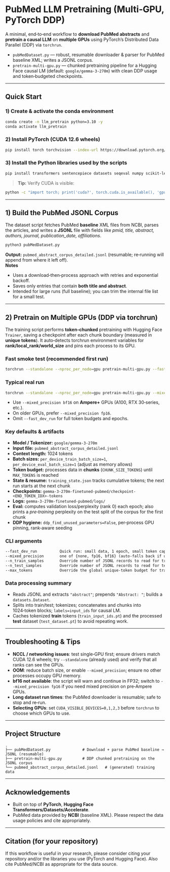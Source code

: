 # PubMed LLM Pretraining (Multi‑GPU, PyTorch DDP)

A minimal, end‑to‑end workflow to **download PubMed abstracts** and **pretrain a causal LLM** on **multiple GPUs** using PyTorch’s Distributed Data Parallel (DDP) via `torchrun`.

- `pubMedDataset.py` — robust, resumable downloader & parser for PubMed baseline XML; writes a JSONL corpus.
- `pretrain-multi-gpu.py` — chunked pretraining pipeline for a Hugging Face causal LM (default: `google/gemma-3-270m`) with clean DDP usage and token‑budgeted checkpoints.

---

## Quick Start

### 1) Create & activate the conda environment
```bash
conda create -n llm_pretrain python=3.10 -y
conda activate llm_pretrain
```

### 2) Install PyTorch (CUDA 12.6 wheels)
```bash
pip install torch torchvision --index-url https://download.pytorch.org/whl/cu126
```

### 3) Install the Python libraries used by the scripts
```bash
pip install transformers sentencepiece datasets seqeval numpy scikit-learn evaluate bitsandbytes peft protobuf accelerate -U
```

> **Tip:** Verify CUDA is visible:
```bash
python -c "import torch; print('cuda?', torch.cuda.is_available(), 'gpu_count=', torch.cuda.device_count())"
```

---

## 1) Build the PubMed JSONL Corpus

The dataset script fetches PubMed **baseline** XML files from NCBI, parses the articles, and writes a **JSONL** file with fields like *pmid, title, abstract, authors, journal, publication_date, affiliations*.

```bash
python3 pubMedDataset.py
```

**Output:** `pubmed_abstract_corpus_detailed.jsonl` (resumable; re‑running will append from where it left off).  
**Notes**
- Uses a download‑then‑process approach with retries and exponential backoff.
- Saves only entries that contain **both title and abstract**.
- Intended for large runs (full baseline); you can trim the internal file list for a small test.

---

## 2) Pretrain on Multiple GPUs (DDP via torchrun)

The training script performs **token‑chunked** pretraining with Hugging Face `Trainer`, saving a checkpoint after each chunk boundary (measured in **unique tokens**). It auto‑detects torchrun environment variables for **rank/local_rank/world_size** and pins each process to its GPU.

### Fast smoke test (recommended first run)
```bash
torchrun --standalone --nproc_per_node=gpu pretrain-multi-gpu.py --fast_dev_run
```

### Typical real run
```bash
torchrun --standalone --nproc_per_node=gpu pretrain-multi-gpu.py --mixed_precision bf16
```
- Use `--mixed_precision bf16` on **Ampere+** GPUs (A100, RTX 30‑series, etc.).  
- On older GPUs, prefer `--mixed_precision fp16`.  
- Omit `--fast_dev_run` for full token budgets and epochs.

### Key defaults & artifacts
- **Model / Tokenizer:** `google/gemma-3-270m`
- **Input file:** `pubmed_abstract_corpus_detailed.jsonl`
- **Context length:** 1024 tokens
- **Batch sizes:** `per_device_train_batch_size=1`, `per_device_eval_batch_size=1` (adjust as memory allows)
- **Token budget:** processes data in **chunks** (`CHUNK_SIZE_TOKENS`) until `MAX_TOKENS` is reached
- **State & resume:** `training_state.json` tracks cumulative tokens; the next run starts at the next chunk
- **Checkpoints:** `gemma-3-270m-finetuned-pubmed/checkpoint-<END_TOKEN_IDX>-tokens`
- **Logs:** `gemma-3-270m-finetuned-pubmed/logs/`
- **Eval:** computes validation loss/perplexity (rank 0) each epoch; also prints a *pre‑training* perplexity on the test split of the corpus for the first chunk
- **DDP hygiene:** `ddp_find_unused_parameters=False`, per‑process GPU pinning, rank‑aware seeding

### CLI arguments
```txt
--fast_dev_run          Quick run: small data, 1 epoch, small token cap (smoke test)
--mixed_precision       one of {none, fp16, bf16} (auto-falls back if unsupported)
--n_train_samples       Override number of JSONL records to read for training
--n_test_samples        Override number of JSONL records to read for test split
--max_tokens            Override the global unique-token budget for training
```

### Data processing summary
- Reads JSONL and extracts `"abstract"`; prepends `"Abstract: "`; builds a `datasets.Dataset`.
- Splits into train/test; tokenizes; concatenates and chunks into 1024‑token blocks; `labels=input_ids` for causal LM.
- Caches tokenized **train** tokens (`train_input_ids.pt`) and the processed **test** dataset (`test_dataset.pt`) to avoid repeating work.

---

## Troubleshooting & Tips

- **NCCL / networking issues**: test single‑GPU first; ensure drivers match CUDA 12.6 wheels; try `--standalone` (already used) and verify that all ranks can see the GPUs.
- **OOM**: reduce batch size, or enable `--mixed_precision`; ensure no other processes occupy GPU memory.
- **bf16 not available**: the script will warn and continue in FP32; switch to `--mixed_precision fp16` if you need mixed precision on pre‑Ampere GPUs.
- **Long dataset run times**: the PubMed downloader is resumable; safe to stop and re‑run.
- **Selecting GPUs**: set `CUDA_VISIBLE_DEVICES=0,1,2,3` before `torchrun` to choose which GPUs to use.

---

## Project Structure

```
.
├── pubMedDataset.py              # Download + parse PubMed baseline → JSONL (resumable)
├── pretrain-multi-gpu.py         # DDP chunked pretraining on the JSONL corpus
└── pubmed_abstract_corpus_detailed.jsonl   # (generated) training data
```

---

## Acknowledgements

- Built on top of **PyTorch**, **Hugging Face Transformers/Datasets/Accelerate**.
- PubMed data provided by **NCBI** (baseline XML). Please respect the data usage policies and cite appropriately.

---

## Citation (for your repository)

If this workflow is useful in your research, please consider citing your repository and/or the libraries you use (PyTorch and Hugging Face). Also cite PubMed/NCBI as appropriate for the data source.
